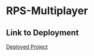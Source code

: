 # RPS-Multiplayer

## Link to Deployment
[Deployed Project](https://kflan-io.github.io/RPS-Multiplayer/index.html)
